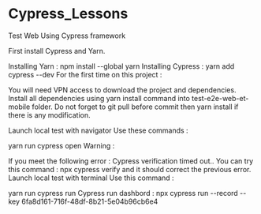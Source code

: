 # Cypress_Lessons
Test Web
Using Cypress framework

First install Cypress and Yarn.

Installing Yarn : npm install --global yarn
Installing Cypress : yarn add cypress --dev
For the first time on this project :

You will need VPN access to download the project and dependencies.
Install all dependencies using yarn install command into test-e2e-web-et-mobile folder.
Do not forget to git pull before commit then yarn install if there is any modification.

Launch local test with navigator
Use these commands :


yarn run cypress open
Warning :

If you meet the following error : Cypress verification timed out..
You can try this command : npx cypress verify and it should correct the previous error.
Launch local test with terminal
Use this command :

yarn run cypress run
Cypress run dashbord :
npx cypress run --record --key 6fa8d161-716f-48df-8b21-5e04b96cb6e4
